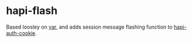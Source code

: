 # hapi-flash

Based loosley on [yar](https://github.com/hapijs/yar), and adds session message flashing function to [hapi-auth-cookie](https://github.com/hapijs/hapi-auth-cookie).

